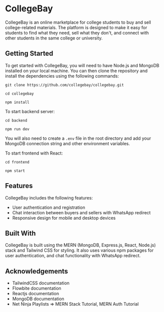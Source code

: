 # CollegeBay

CollegeBay is an online marketplace for college students to buy and sell college-related materials. The platform is designed to make it easy for students to find what they need, sell what they don't, and connect with other students in the same college or university.

## Getting Started

To get started with CollegeBay, you will need to have Node.js and MongoDB installed on your local machine. You can then clone the repository and install the dependencies using the following commands:

`git clone https://github.com/collegebay/collegebay.git`

`cd collegebay`

`npm install`

To start backend server:

`cd backend`

`npm run dev`

You will also need to create a `.env` file in the root directory and add your MongoDB connection string and other environment variables.

To start frontend with React:

`cd frontend`

`npm start`

## Features

CollegeBay includes the following features:

- User authentication and registration
- Chat interaction between buyers and sellers with WhatsApp redirect
- Responsive design for mobile and desktop devices

## Built With

CollegeBay is built using the MERN (MongoDB, Express.js, React, Node.js) stack and Tailwind CSS for styling. It also uses various npm packages for user authentication, and chat functionality with WhatsApp redirect.

## Acknowledgements

- TailwindCSS documentation
- Flowbite documentation
- Reactjs documentation
- MongoDB documentation
- Net Ninja Playlists => MERN Stack Tutorial, MERN Auth Tutorial
